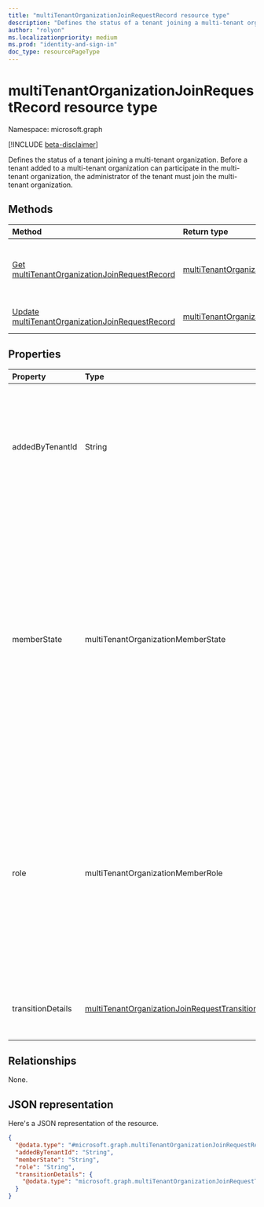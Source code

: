 ```yaml
---
title: "multiTenantOrganizationJoinRequestRecord resource type"
description: "Defines the status of a tenant joining a multi-tenant organization."
author: "rolyon"
ms.localizationpriority: medium
ms.prod: "identity-and-sign-in"
doc_type: resourcePageType
---
```


# multiTenantOrganizationJoinRequestRecord resource type

Namespace: microsoft.graph

[!INCLUDE [beta-disclaimer](../../includes/beta-disclaimer.md)]

Defines the status of a tenant joining a multi-tenant organization. Before a tenant added to a multi-tenant organization can participate in the multi-tenant organization, the administrator of the tenant must join the multi-tenant organization.

## Methods
|Method|Return type|Description|
|:---|:---|:---|
|[Get multiTenantOrganizationJoinRequestRecord](../api/multitenantorganizationjoinrequestrecord-get.md)|[multiTenantOrganizationJoinRequestRecord](../resources/multitenantorganizationjoinrequestrecord.md)|Get the status of a tenant joining a multi-tenant organization.|
|[Update multiTenantOrganizationJoinRequestRecord](../api/multitenantorganizationjoinrequestrecord-update.md)|[multiTenantOrganizationJoinRequestRecord](../resources/multitenantorganizationjoinrequestrecord.md)|Join a multi-tenant organization.|

## Properties
|Property|Type|Description|
|:---|:---|:---|
|addedByTenantId|String|Tenant ID of the Azure Active Directory tenant that added a tenant to the multi-tenant organization. To reset a failed join request, set `addedByTenantId` to `00000000-0000-0000-0000-000000000000`. Required.|
|memberState|multiTenantOrganizationMemberState|State of the tenant in the multi-tenant organization. The possible values are: `pending`, `active`, `removed`, `unknownFutureValue`. Tenants in the pending state must [join the multi-tenant organization](../api/multitenantorganizationjoinrequestrecord-update.md) to participate in the multi-tenant organization. Tenants in the active state can participate in the multi-tenant organization. Tenants in the removed state are in the process of being removed from the multi-tenant organization. Read-only.|
|role|multiTenantOrganizationMemberRole|Role of the tenant in the multi-tenant organization. The possible values are: `owner`, `member` (default), `unknownFutureValue`. Tenants with the owner role can manage the multi-tenant organization. There can be multiple tenants with the owner role in a multi-tenant organization. Tenants with the member role can participate in a multi-tenant organization.|
|transitionDetails|[multiTenantOrganizationJoinRequestTransitionDetails](../resources/multitenantorganizationjoinrequesttransitiondetails.md)|Details of the processing status for a tenant joining a multi-tenant organization. Read-only.|

## Relationships
None.

## JSON representation
Here's a JSON representation of the resource.
<!-- {
  "blockType": "resource",
  "keyProperty": "id",
  "@odata.type": "microsoft.graph.multiTenantOrganizationJoinRequestRecord",
  "openType": false
}
-->
``` json
{
  "@odata.type": "#microsoft.graph.multiTenantOrganizationJoinRequestRecord",
  "addedByTenantId": "String",
  "memberState": "String",
  "role": "String",
  "transitionDetails": {
    "@odata.type": "microsoft.graph.multiTenantOrganizationJoinRequestTransitionDetails"
  }
}
```

